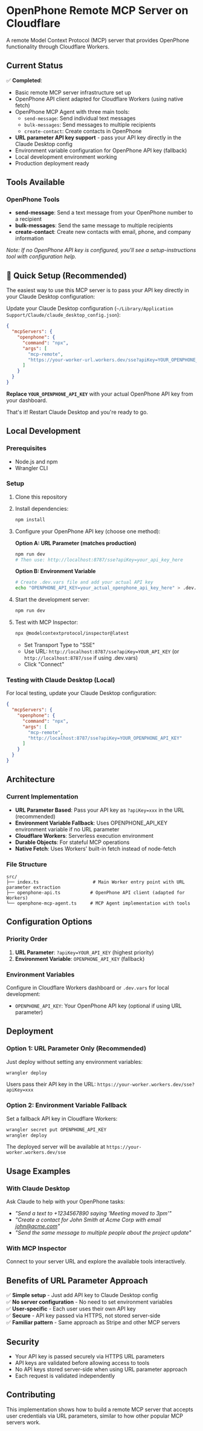 # OpenPhone Remote MCP Server on Cloudflare

A remote Model Context Protocol (MCP) server that provides OpenPhone functionality through Cloudflare Workers.

## Current Status

✅ **Completed**:
- Basic remote MCP server infrastructure set up
- OpenPhone API client adapted for Cloudflare Workers (using native fetch)
- OpenPhone MCP Agent with three main tools:
  - `send-message`: Send individual text messages
  - `bulk-messages`: Send messages to multiple recipients
  - `create-contact`: Create contacts in OpenPhone
- **URL parameter API key support** - pass your API key directly in the Claude Desktop config
- Environment variable configuration for OpenPhone API key (fallback)
- Local development environment working
- Production deployment ready

## Tools Available

### OpenPhone Tools
- **send-message**: Send a text message from your OpenPhone number to a recipient
- **bulk-messages**: Send the same message to multiple recipients
- **create-contact**: Create new contacts with email, phone, and company information

*Note: If no OpenPhone API key is configured, you'll see a setup-instructions tool with configuration help.*

## 🚀 Quick Setup (Recommended)

The easiest way to use this MCP server is to pass your API key directly in your Claude Desktop configuration:

Update your Claude Desktop configuration (`~/Library/Application Support/Claude/claude_desktop_config.json`):

```json
{
  "mcpServers": {
    "openphone": {
      "command": "npx",
      "args": [
        "mcp-remote",
        "https://your-worker-url.workers.dev/sse?apiKey=YOUR_OPENPHONE_API_KEY"
      ]
    }
  }
}
```

**Replace `YOUR_OPENPHONE_API_KEY`** with your actual OpenPhone API key from your dashboard.

That's it! Restart Claude Desktop and you're ready to go.

## Local Development

### Prerequisites
- Node.js and npm
- Wrangler CLI

### Setup
1. Clone this repository
2. Install dependencies:
   ```bash
   npm install
   ```

3. Configure your OpenPhone API key (choose one method):

   **Option A: URL Parameter (matches production)**
   ```bash
   npm run dev
   # Then use: http://localhost:8787/sse?apiKey=your_api_key_here
   ```

   **Option B: Environment Variable**
   ```bash
   # Create .dev.vars file and add your actual API key
   echo "OPENPHONE_API_KEY=your_actual_openphone_api_key_here" > .dev.vars
   ```

4. Start the development server:
   ```bash
   npm run dev
   ```

5. Test with MCP Inspector:
   ```bash
   npx @modelcontextprotocol/inspector@latest
   ```
   - Set Transport Type to "SSE"
   - Use URL: `http://localhost:8787/sse?apiKey=YOUR_API_KEY` (or `http://localhost:8787/sse` if using .dev.vars)
   - Click "Connect"

### Testing with Claude Desktop (Local)

For local testing, update your Claude Desktop configuration:

```json
{
  "mcpServers": {
    "openphone": {
      "command": "npx",
      "args": [
        "mcp-remote",
        "http://localhost:8787/sse?apiKey=YOUR_OPENPHONE_API_KEY"
      ]
    }
  }
}
```

## Architecture

### Current Implementation
- **URL Parameter Based**: Pass your API key as `?apiKey=xxx` in the URL (recommended)
- **Environment Variable Fallback**: Uses OPENPHONE_API_KEY environment variable if no URL parameter
- **Cloudflare Workers**: Serverless execution environment
- **Durable Objects**: For stateful MCP operations
- **Native Fetch**: Uses Workers' built-in fetch instead of node-fetch

### File Structure
```
src/
├── index.ts                    # Main Worker entry point with URL parameter extraction
├── openphone-api.ts           # OpenPhone API client (adapted for Workers)
└── openphone-mcp-agent.ts     # MCP Agent implementation with tools
```

## Configuration Options

### Priority Order
1. **URL Parameter**: `?apiKey=YOUR_API_KEY` (highest priority)
2. **Environment Variable**: `OPENPHONE_API_KEY` (fallback)

### Environment Variables

Configure in Cloudflare Workers dashboard or `.dev.vars` for local development:
- `OPENPHONE_API_KEY`: Your OpenPhone API key (optional if using URL parameter)

## Deployment

### Option 1: URL Parameter Only (Recommended)
Just deploy without setting any environment variables:

```bash
wrangler deploy
```

Users pass their API key in the URL: `https://your-worker.workers.dev/sse?apiKey=xxx`

### Option 2: Environment Variable Fallback
Set a fallback API key in Cloudflare Workers:

```bash
wrangler secret put OPENPHONE_API_KEY
wrangler deploy
```

The deployed server will be available at `https://your-worker.workers.dev/sse`

## Usage Examples

### With Claude Desktop
Ask Claude to help with your OpenPhone tasks:

- *"Send a text to +1234567890 saying 'Meeting moved to 3pm'"*
- *"Create a contact for John Smith at Acme Corp with email john@acme.com"*
- *"Send the same message to multiple people about the project update"*

### With MCP Inspector
Connect to your server URL and explore the available tools interactively.

## Benefits of URL Parameter Approach

✅ **Simple setup** - Just add API key to Claude Desktop config  
✅ **No server configuration** - No need to set environment variables  
✅ **User-specific** - Each user uses their own API key  
✅ **Secure** - API key passed via HTTPS, not stored server-side  
✅ **Familiar pattern** - Same approach as Stripe and other MCP servers  

## Security

- Your API key is passed securely via HTTPS URL parameters
- API keys are validated before allowing access to tools
- No API keys stored server-side when using URL parameter approach
- Each request is validated independently

## Contributing

This implementation shows how to build a remote MCP server that accepts user credentials via URL parameters, similar to how other popular MCP servers work.

